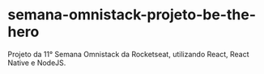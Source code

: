 # semana-omnistack-projeto-be-the-hero
Projeto da 11° Semana Omnistack da Rocketseat, utilizando React, React Native e NodeJS.
